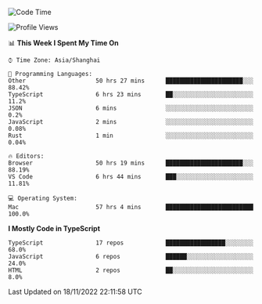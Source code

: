 <!--START_SECTION:waka-->
![Code Time](http://img.shields.io/badge/Code%20Time-3%2C233%20hrs%205%20mins-blue)

![Profile Views](http://img.shields.io/badge/Profile%20Views-0-blue)

📊 **This Week I Spent My Time On** 

```text
⌚︎ Time Zone: Asia/Shanghai

💬 Programming Languages: 
Other                    50 hrs 27 mins      ██████████████████████░░░   88.42% 
TypeScript               6 hrs 23 mins       ██░░░░░░░░░░░░░░░░░░░░░░░   11.2% 
JSON                     6 mins              ░░░░░░░░░░░░░░░░░░░░░░░░░   0.2% 
JavaScript               2 mins              ░░░░░░░░░░░░░░░░░░░░░░░░░   0.08% 
Rust                     1 min               ░░░░░░░░░░░░░░░░░░░░░░░░░   0.04%

🔥 Editors: 
Browser                  50 hrs 19 mins      ██████████████████████░░░   88.19% 
VS Code                  6 hrs 44 mins       ███░░░░░░░░░░░░░░░░░░░░░░   11.81%

💻 Operating System: 
Mac                      57 hrs 4 mins       █████████████████████████   100.0%

```

**I Mostly Code in TypeScript** 

```text
TypeScript               17 repos            █████████████████░░░░░░░░   68.0% 
JavaScript               6 repos             ██████░░░░░░░░░░░░░░░░░░░   24.0% 
HTML                     2 repos             ██░░░░░░░░░░░░░░░░░░░░░░░   8.0%

```



 Last Updated on 18/11/2022 22:11:58 UTC
<!--END_SECTION:waka-->
